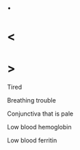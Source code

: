 # .

# <

# >

Tired

Breathing trouble

Conjunctiva that is pale

Low blood hemoglobin

Low blood ferritin
